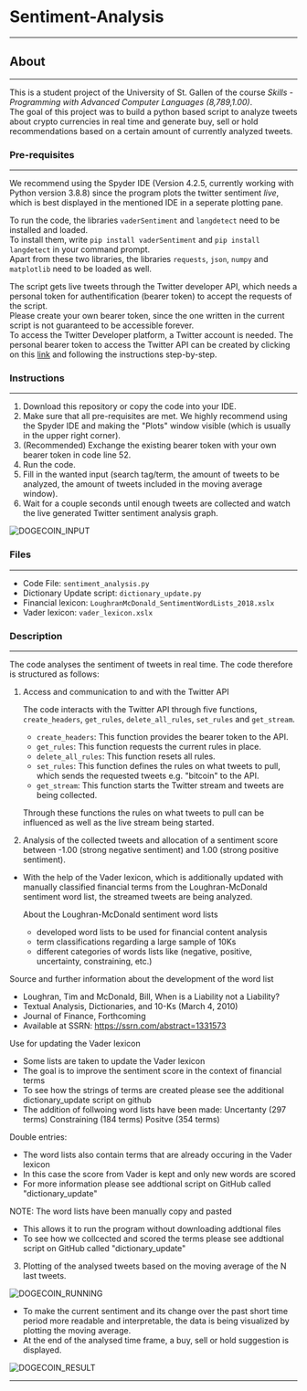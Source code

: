 # Sentiment-Analysis
----
## About
----
This is a student project of the University of St. Gallen of the course *Skills - Programming with Advanced Computer Languages (8,789,1.00)*.  
The goal of this project was to build a python based script to analyze tweets about crypto currencies in real time and generate buy, sell or hold recommendations 
based on a certain amount of currently analyzed tweets.

### Pre-requisites
----
We recommend using the Spyder IDE (Version 4.2.5, currently working with Python version 3.8.8) since the program plots the twitter sentiment *live*, which is
best displayed in the mentioned IDE in a seperate plotting pane.  

To run the code, the libraries `vaderSentiment` and `langdetect` need to be installed and loaded.  
To install them, write `pip install vaderSentiment` and `pip install langdetect` in your command prompt.  
Apart from these two libraries, the libraries `requests`, `json`, `numpy` and `matplotlib` need to be loaded as well.

The script gets live tweets through the Twitter developer API, which needs a personal token for authentification (bearer token) to accept the requests 
of the script.  
Please create your own bearer token, since the one written in the current script is not guaranteed to be accessible forever.  
To access the Twitter Developer platform, a Twitter account is needed. The personal bearer token to access the Twitter API can be created by clicking on 
this [link](https://developer.twitter.com/en) and following the instructions step-by-step.

### Instructions
----
1. Download this repository or copy the code into your IDE. 
2. Make sure that all pre-requisites are met. We highly recommend using the Spyder IDE and making the "Plots" window visible (which is usually in the upper
right corner).
3. (Recommended) Exchange the existing bearer token with your own bearer token in code line 52.
4. Run the code.
5. Fill in the wanted input (search tag/term, the amount of tweets to be analyzed, the amount of tweets included in the moving average window).
6. Wait for a couple seconds until enough tweets are collected and watch the live generated Twitter sentiment analysis graph.


![DOGECOIN_INPUT](https://user-images.githubusercontent.com/60882754/119737907-1a398280-be80-11eb-9f3b-ad795078d5b7.PNG)

### Files
----
- Code File: `sentiment_analysis.py`
- Dictionary Update script: `dictionary_update.py`
- Financial lexicon: `LoughranMcDonald_SentimentWordLists_2018.xslx`
- Vader lexicon: `vader_lexicon.xslx`

### Description
----
The code analyses the sentiment of tweets in real time. The code therefore is structured as follows:

1. Access and communication to and with the Twitter API

   The code interacts with the Twitter API through five functions, `create_headers`, `get_rules`, `delete_all_rules`, `set_rules` and `get_stream`.

   - `create_headers`: This function provides the bearer token to the API.
   - `get_rules`: This function requests the current rules in place.
   - `delete_all_rules`: This function resets all rules.
   - `set_rules`: This function defines the rules on what tweets to pull, which sends the requested tweets e.g. "bitcoin" to the API.
   - `get_stream`: This function starts the Twitter stream and tweets are being collected.

   Through these functions the rules on what tweets to pull can be influenced as well as the live stream being started.

2. Analysis of the collected tweets and allocation of a sentiment score between -1.00 (strong negative sentiment) and 1.00 (strong positive sentiment).

- With the help of the Vader lexicon, which is additionally updated with manually classified financial terms from the Loughran-McDonald sentiment word list, the streamed tweets are being analyzed.

   About the Loughran-McDonald sentiment word lists
   - developed word lists to be used for financial content analysis
   - term classifications regarding a large sample of 10Ks
   - different categories of words lists like (negative, positive, uncertainty, constraining, etc.)

Source and further information about the development of the word list
- Loughran, Tim and McDonald, Bill, When is a Liability not a Liability?
- Textual Analysis, Dictionaries, and 10-Ks (March 4, 2010)
- Journal of Finance, Forthcoming
- Available at SSRN: https://ssrn.com/abstract=1331573

Use for updating the Vader lexicon
- Some lists are taken to update the Vader lexicon
- The goal is to improve the sentiment score in the context of financial terms
- To see how the strings of terms are created please see the additional dictionary_update script on github
- The addition of follwoing word lists have been made:
         Uncertanty (297 terms)
         Constraining (184 terms)
         Positve (354 terms)

Double entries:
- The word lists also contain terms that are already occuring in the Vader lexicon
- In this case the score from Vader is kept and only new words are scored
- For more information please see addtional script on GitHub called "dictionary_update"

NOTE: The word lists have been manually copy and pasted
- This allows it to run the program without downloading addtional files
- To see how we collcected and scored the terms please see addtional script on GitHub called "dictionary_update"

3. Plotting of the analysed tweets based on the moving average of the N last tweets.

![DOGECOIN_RUNNING](https://user-images.githubusercontent.com/60882754/119736808-96cb6180-be7e-11eb-8c61-cc6085596b8e.PNG)

- To make the current sentiment and its change over the past short time period more readable and interpretable, the data is being visualized by plotting the moving average.
- At the end of the analysed time frame, a buy, sell or hold suggestion is displayed.

![DOGECOIN_RESULT](https://user-images.githubusercontent.com/60882754/119736840-a185f680-be7e-11eb-94f5-502844e16106.PNG)

----
